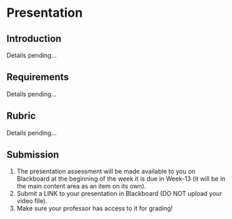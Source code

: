 # Presentation

## Introduction
Details pending...

## Requirements
Details pending...

## Rubric
Details pending...


## Submission
1. The presentation assessment will be made available to you on Blackboard at the beginning of the week it is due in Week-13 (it will be in the main content area as an item on its own).
2. Submit a LINK to your presentation in Blackboard (DO NOT upload your video file).
3. Make sure your professor has access to it for grading!

